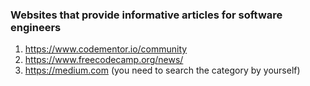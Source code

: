 ### Websites that provide informative articles for software engineers 
1. https://www.codementor.io/community
2. https://www.freecodecamp.org/news/
3. https://medium.com (you need to search the category by yourself)
